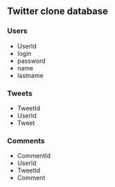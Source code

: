 ## Twitter clone database

### Users

- UserId
- login
- password
- name
- lastname

### Tweets

- TweetId
- UserId
- Tweet

### Comments

- CommentId
- UserId
- TweetId
- Comment
